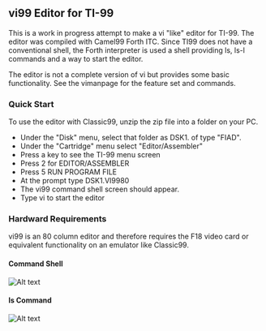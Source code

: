 ## vi99 Editor for TI-99

This is a work in progress attempt to make a vi "like" editor for TI-99. The editor was compiled with Camel99 Forth ITC. Since TI99 does not have a conventional shell, the Forth interpreter is used a shell providing ls, ls-l commands and a way to start the editor.

The editor is not a complete version of vi but provides some basic
functionality. See the vimanpage for the feature set and commands. 

### Quick Start
To use the editor with Classic99, unzip the zip file into a folder on your PC.
- Under the "Disk" menu, select that folder as DSK1. of type "FIAD".
- Under the "Cartridge" menu select "Editor/Assembler"
- Press a key to see the TI-99 menu screen
- Press 2 for EDITOR/ASSEMBLER
- Press 5   RUN PROGRAM FILE 
- At the prompt type DSK1.VI9980
- The vi99 command shell screen should appear.
- Type vi to start the editor

### Hardward Requirements
vi99 is an 80 column editor and therefore requires the F18 video card or equivalent functionality on an emulator like Classic99. 

#### Command Shell
![Alt text](https://github.com/bfox9900/vi99/blob/main/images/vi99-command-shell.png "vi99 Command Shell")

#### ls Command 
![Alt text](https://github.com/bfox9900/vi99/blob/main/images/lscommand.png "vi99 Command Shell")


